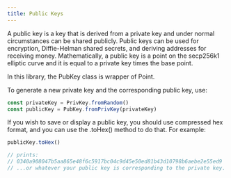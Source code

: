 ```yaml
---
title: Public Keys
---
```


A public key is a key that is derived from a private key and under normal circumstances can be shared publicly. Public keys can be used for encryption, Diffie-Helman shared secrets, and deriving addresses for receiving money. Mathematically, a public key is a point on the secp256k1 elliptic curve and it is equal to a private key times the base point.

In this library, the PubKey class is wrapper of Point.

To generate a new private key and the corresponding public key, use:

```typescript
const privateKey = PrivKey.fromRandom()
const publicKey = PubKey.fromPrivKey(privateKey)
```

If you wish to save or display a public key, you should use compressed hex format, and you can use the .toHex() method to do that. For example:

```typescript
publicKey.toHex()

// prints:
// 0340a908047b5aa865e48f6c5917bc04c9d45e50ed81b43d10798b6aebe2e55ed9
// ...or whatever your public key is corresponding to the private key.
```
